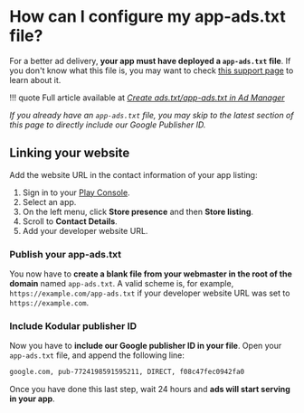# How can I configure my app-ads.txt file?

For a better ad delivery, **your app must have deployed a `app-ads.txt` file**. If you don't know what this file is,
you may want to check [this support page](https://support.google.com/admanager/answer/7544382) to learn about it.

!!! quote
    Full article available at [_Create ads.txt/app-ads.txt in Ad Manager_](https://support.google.com/admanager/answer/7544382)

_If you already have an `app-ads.txt` file, you may skip to the latest section of this page to directly include our
Google Publisher ID._

## Linking your website

Add the website URL in the contact information of your app listing:

1. Sign in to your [Play Console](https://play.google.com/apps/publish/signup/).
2. Select an app.
3. On the left menu, click **Store presence** and then **Store listing**.
4. Scroll to **Contact Details**.
5. Add your developer website URL.

### Publish your app-ads.txt

You now have to **create a blank file from your webmaster in the root of the domain** named `app-ads.txt`. A valid scheme
is, for example, `https://example.com/app-ads.txt` if your developer website URL was set to `https://example.com`.

### Include Kodular publisher ID

Now you have to **include our Google publisher ID in your file**. Open your `app-ads.txt` file, and append the
following line:

```txt
google.com, pub-7724198591595211, DIRECT, f08c47fec0942fa0
```

Once you have done this last step, wait 24 hours and **ads will start serving in your app**.
